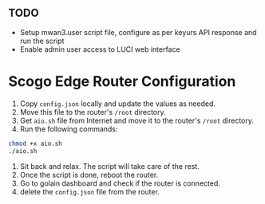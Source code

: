## TODO
- Setup mwan3.user script file, configure as per keyurs API response and run the script
- Enable admin user access to LUCI web interface


# Scogo Edge Router Configuration
1. Copy `config.json` locally and update the values as needed.
2. Move this file to the router's `/root` directory.
3. Get `aio.sh` file from Internet and move it to the router's `/root` directory.
4. Run the following commands:
```bash
chmod +x aio.sh
./aio.sh
```
1. Sit back and relax. The script will take care of the rest.
2. Once the script is done, reboot the router.
3. Go to golain dashboard and check if the router is connected.
4. delete the `config.json` file from the router.